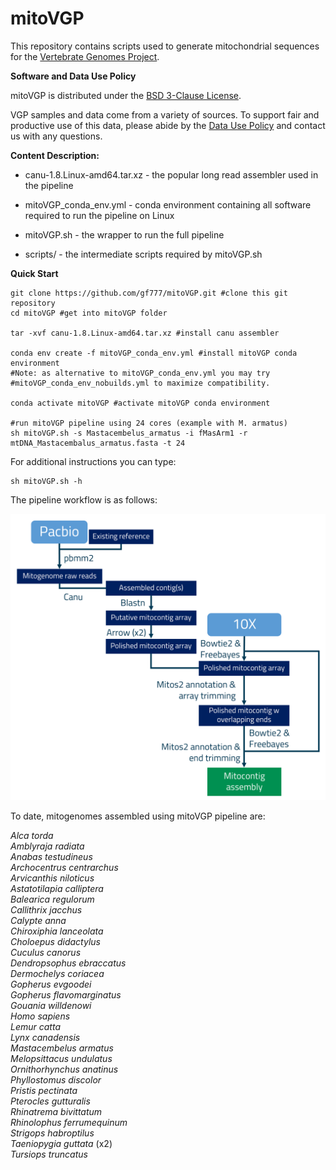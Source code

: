 # mitoVGP
This repository contains scripts used to generate mitochondrial sequences for the <a href="http://www.vertebrategenomesproject.org">Vertebrate Genomes Project</a>.

<b>Software and Data Use Policy</b>

mitoVGP is distributed under the <a href="LICENSE.txt">BSD 3-Clause License</a>.

VGP samples and data come from a variety of sources. To support fair and productive use of this data, please abide by the <a href="https://genome10k.soe.ucsc.edu/data-use-policies/">Data Use Policy</a> and contact us with any questions.

<b>Content Description:</b>

- canu-1.8.Linux-amd64.tar.xz - the popular long read assembler used in the pipeline

- mitoVGP_conda_env.yml - conda environment containing all software required to run the pipeline on Linux

- mitoVGP.sh - the wrapper to run the full pipeline

- scripts/ - the intermediate scripts required by mitoVGP.sh

<b>Quick Start</b>

```
git clone https://github.com/gf777/mitoVGP.git #clone this git repository
cd mitoVGP #get into mitoVGP folder

tar -xvf canu-1.8.Linux-amd64.tar.xz #install canu assembler

conda env create -f mitoVGP_conda_env.yml #install mitoVGP conda environment
#Note: as alternative to mitoVGP_conda_env.yml you may try 
#mitoVGP_conda_env_nobuilds.yml to maximize compatibility.

conda activate mitoVGP #activate mitoVGP conda environment

#run mitoVGP pipeline using 24 cores (example with M. armatus)
sh mitoVGP.sh -s Mastacembelus_armatus -i fMasArm1 -r mtDNA_Mastacembalus_armatus.fasta -t 24
```

For additional instructions you can type:
```
sh mitoVGP.sh -h
```

The pipeline workflow is as follows:

<img src="MitoVGP_pipeline_Rockefeller_v.2.0.png" />

To date, mitogenomes assembled using mitoVGP pipeline are:

<i>
Alca torda<br/>
Amblyraja radiata<br/>
Anabas testudineus<br/>
Archocentrus centrarchus<br/>
Arvicanthis niloticus<br/>
Astatotilapia calliptera<br/>
Balearica regulorum<br/>
Callithrix jacchus<br/>
Calypte anna <br/>
Chiroxiphia lanceolata<br/>
Choloepus didactylus<br/>
Cuculus canorus<br/>
Dendropsophus ebraccatus<br/>
Dermochelys coriacea<br/>
Gopherus evgoodei <br/>
Gopherus flavomarginatus<br/>
Gouania willdenowi <br/>
Homo sapiens<br/>
Lemur catta<br/>
Lynx canadensis<br/>
Mastacembelus armatus<br/>
Melopsittacus undulatus<br/>
Ornithorhynchus anatinus<br/>
Phyllostomus discolor<br/>
Pristis pectinata<br/>
Pterocles gutturalis<br/>
Rhinatrema bivittatum<br/>
Rhinolophus ferrumequinum<br/>
Strigops habroptilus<br/>
Taeniopygia guttata</i> (x2) <i><br/>
Tursiops truncatus
</i>

